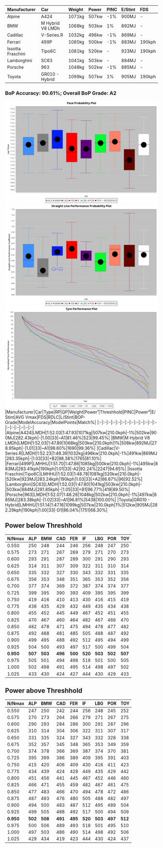 |Manufacturer|Car|Weight|Power|PINC|E/Stint|FDS|
|:-|:-|:-|:-|:-|:-|:-|
|Alpine|A424|1071kg|507kw|-1%|900MJ|-|
|BMW|M Hybrid V8 LMDh|1068kg|503kw|1%|892MJ|-|
|Cadillac|V-Series.R|1032kg|496kw|-1%|869MJ|-|
|Ferrari|499P|1085kg|500kw|-1%|883MJ|190kph|
|Issotta Fraschini|Tipo6C|1081kg|520kw|-|923MJ|190kph|
|Lamborghini|SC63|1041kg|503kw|-|884MJ|-|
|Porsche|963|1048kg|502kw|-1%|885MJ|-|
|Toyota|GR010 - Hybrid|1099kg|507kw|1%|905MJ|190kph|

### BoP Accuracy: 90.61%; Overall BoP Grade: A2
![PACECHART](./IMG/ACOMETHOD.png)
![STRAIGHTLINEPERFORMANCECHART](./IMG/ACOMETHOD_sp.png)
![TYREPERFORMANCECHART](./IMG/ACOMETHOD_tw.png)
|Manufacturer|Car|Type|RP|QP|Weight|Power¹|Threshhold|PINC|Power²|E/Stint|AVG Vmax|FDS|RDLC|L/Stint|BOP-Grade|ModelAccuracy|ModelPoints|Match%|
|:-|:-|:-|:-|:-|:-|:-|:-|:-|:-|:-|:-|:-|:-|:-|:-|:-|:-|:-|
|Alpine|A424|LMDH|1:52.03|1:47.93|1071kg|507kw|210.0kph|-1%|502kw|900MJ|282.43kph|-|1.00|33|~A1|81.46%|523|99.45%|
|BMW|M Hybrid V8 LMDh|LMDH|1:52.03|1:47.89|1068kg|503kw|210.0kph|1%|508kw|892MJ|278.95kph|-|1.01|33|~A1|98.60%|1690|99.36%|
|Cadillac|V-Series.R|LMDH|1:52.23|1:48.39|1032kg|496kw|210.0kph|-1%|491kw|869MJ|283.35kph|-|1.03|33|+B2|98.38%|1765|81.10%|
|Ferrari|499P|LMHHU|1:51.70|1:47.86|1085kg|500kw|210.0kph|-1%|495kw|883MJ|283.41kph|190kph|1.01|33|-A2|92.24%|2247|94.65%|
|Issotta Fraschini|Tipo6C|LMHHU|1:52.03|1:48.78|1081kg|520kw|210.0kph|-|520kw|923MJ|283.24kph|190kph|1.03|33|+A2|66.67%|96|92.52%|
|Lamborghini|SC63|LMDH|1:52.03|1:47.80|1041kg|503kw|210.0kph|-|503kw|884MJ|281.85kph|-|1.05|33|+B1|96.77%|419|89.50%|
|Porsche|963|LMDH|1:52.07|1:48.26|1048kg|502kw|210.0kph|-1%|497kw|885MJ|283.38kph|-|1.02|33|~A1|96.81%|5438|100.00%|
|Toyota|GR010 - Hybrid|LMHHU|1:51.14|1:47.16|1099kg|507kw|210.0kph|1%|512kw|905MJ|282.29kph|190kph|1.00|33|-D1|86.04%|1751|68.30%|

## Power below Threshhold
|N/Nmax|ALP|BMW|CAD|FER|IF|LBG|POR|TOY|
|:-|:-|:-|:-|:-|:-|:-|:-|:-|
|0.550|250|248|244|246|256|248|247|250|
|0.575|273|271|267|269|279|271|270|273|
|0.600|293|291|287|289|300|291|290|293|
|0.625|314|311|307|309|322|311|310|314|
|0.650|335|332|327|330|343|332|331|335|
|0.675|356|353|348|351|365|353|352|356|
|0.700|377|374|369|372|387|374|374|377|
|0.725|399|395|390|393|409|395|395|399|
|0.750|419|416|410|413|430|416|415|419|
|0.775|438|435|429|432|449|435|434|438|
|0.800|455|452|445|449|467|452|451|455|
|0.825|470|467|460|464|482|467|466|470|
|0.850|482|478|471|475|494|478|477|482|
|0.875|492|488|481|485|505|488|487|492|
|0.900|499|495|488|492|512|495|494|499|
|0.925|504|500|493|497|517|500|499|504|
|**0.950**|**507**|**503**|**496**|**500**|**520**|**503**|**502**|**507**|
|0.975|505|501|494|498|518|501|500|505|
|1.000|502|498|491|495|514|498|497|502|
|1.025|433|430|424|427|444|430|429|433|

## Power above Threshhold
|N/Nmax|ALP|BMW|CAD|FER|IF|LBG|POR|TOY|
|:-|:-|:-|:-|:-|:-|:-|:-|:-|
|0.550|247|250|242|244|256|248|245|252|
|0.575|270|273|264|266|279|271|267|275|
|0.600|290|293|284|286|300|291|287|296|
|0.625|310|314|304|306|322|311|307|317|
|0.650|331|335|324|327|343|332|328|338|
|0.675|352|357|345|348|365|353|349|359|
|0.700|374|378|366|369|387|374|370|381|
|0.725|395|399|386|389|409|395|391|403|
|0.750|415|420|406|409|430|416|411|423|
|0.775|434|439|424|428|449|435|429|442|
|0.800|451|456|441|445|467|452|446|460|
|0.825|466|471|455|459|482|467|461|475|
|0.850|477|483|466|470|494|478|472|486|
|0.875|487|493|476|480|505|488|482|497|
|0.900|494|500|483|487|512|495|489|504|
|0.925|499|505|488|492|517|500|494|509|
|**0.950**|**502**|**508**|**491**|**495**|**520**|**503**|**497**|**512**|
|0.975|500|506|489|493|518|501|495|510|
|1.000|497|503|486|490|514|498|492|506|
|1.025|429|434|419|423|444|430|424|437|
